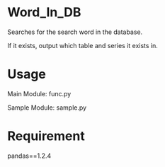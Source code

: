 # Word_In_DB

Searches for the search word in the database.

If it exists, output which table and series it exists in.

# Usage

Main Module: func.py

Sample Module: sample.py

# Requirement

pandas==1.2.4

